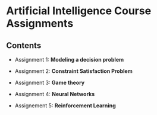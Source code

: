 # Artificial Intelligence Course Assignments

## Contents

+ Assignment 1: **Modeling a decision problem**

+ Assignment 2: **Constraint Satisfaction Problem**

+ Assignment 3: **Game theory**

+ Assignment 4: **Neural Networks**

+ Assignement 5: **Reinforcement Learning**

